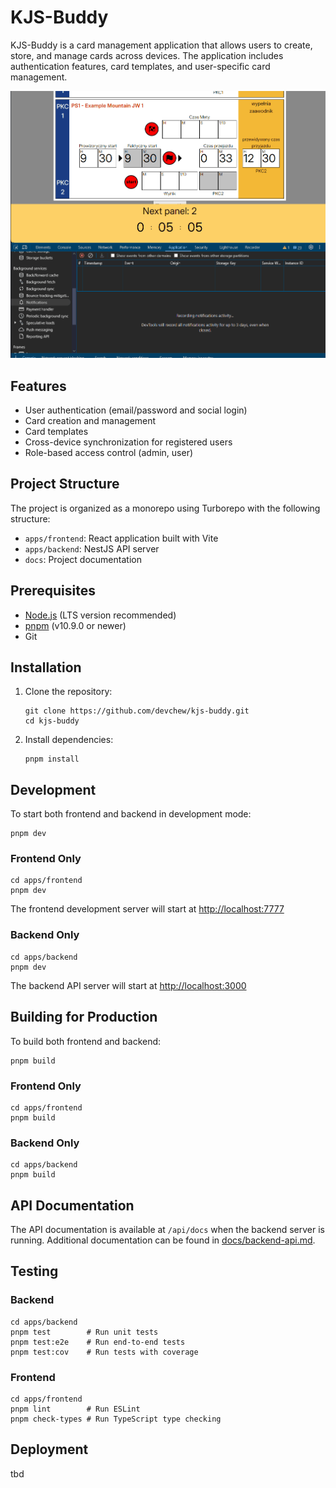 # KJS-Buddy

KJS-Buddy is a card management application that allows users to create, store, and manage cards across devices. The application includes authentication features, card templates, and user-specific card management.

![countdown](./docs/countdown.gif)

## Features

- User authentication (email/password and social login)
- Card creation and management
- Card templates
- Cross-device synchronization for registered users
- Role-based access control (admin, user)

## Project Structure

The project is organized as a monorepo using Turborepo with the following structure:

- `apps/frontend`: React application built with Vite
- `apps/backend`: NestJS API server
- `docs`: Project documentation

## Prerequisites

- [Node.js](https://nodejs.org/) (LTS version recommended)
- [pnpm](https://pnpm.io/) (v10.9.0 or newer)
- Git

## Installation

1. Clone the repository:
   ```
   git clone https://github.com/devchew/kjs-buddy.git
   cd kjs-buddy
   ```

2. Install dependencies:
   ```
   pnpm install
   ```

## Development

To start both frontend and backend in development mode:

```
pnpm dev
```

### Frontend Only

```
cd apps/frontend
pnpm dev
```

The frontend development server will start at [http://localhost:7777](http://localhost:7777)

### Backend Only

```
cd apps/backend
pnpm dev
```

The backend API server will start at [http://localhost:3000](http://localhost:3000)

## Building for Production

To build both frontend and backend:

```
pnpm build
```

### Frontend Only

```
cd apps/frontend
pnpm build
```

### Backend Only

```
cd apps/backend
pnpm build
```

## API Documentation

The API documentation is available at `/api/docs` when the backend server is running.
Additional documentation can be found in [docs/backend-api.md](docs/backend-api.md).

## Testing

### Backend

```
cd apps/backend
pnpm test        # Run unit tests
pnpm test:e2e    # Run end-to-end tests
pnpm test:cov    # Run tests with coverage
```

### Frontend

```
cd apps/frontend
pnpm lint        # Run ESLint
pnpm check-types # Run TypeScript type checking
```

## Deployment

tbd
